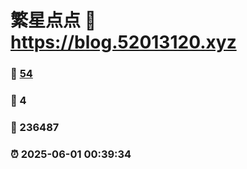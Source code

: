 # 繁星点点 :link: https://blog.52013120.xyz 
### :page_facing_up: [54](https://blog.52013120.xyz/tag.html) 
### :speech_balloon: 4 
### :hibiscus: 236487 
### :alarm_clock: 2025-06-01 00:39:34 
